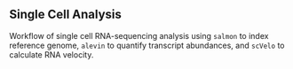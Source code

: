 ## Single Cell Analysis 

Workflow of single cell RNA-sequencing analysis using `salmon` to index reference genome, `alevin` to quantify transcript abundances, and `scVelo` to calculate RNA velocity. 
